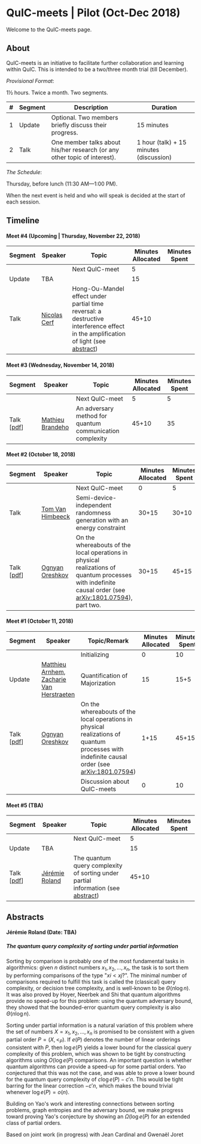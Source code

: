 # QuIC-meets | Pilot (Oct-Dec 2018)
Welcome to the QuIC-meets page. 



## About

QuIC-meets is an initiative to facilitate further collaboration and learning within QuIC. This is intended to be a two/three month trial (till December). 





*Provisional Format*: 

1½ hours. Twice a month. Two segments.

| #    | Segment | Description                                                  | Duration                                |
| ---- | ------- | ------------------------------------------------------------ | --------------------------------------- |
| 1    | Update  | Optional. Two members briefly discuss their progress.        | 15 minutes                              |
| 2    | Talk    | One member talks about his/her research (or any other topic of interest). | 1 hour (talk) + 15 minutes (discussion) |





*The Schedule*: 

Thursday, before lunch (11:30 AM—1:00 PM).

When the next event is held and who will speak is decided at the start of each session.



## Timeline

#### Meet #4 (Upcoming | Thursday, November 22, 2018)

| Segment | Speaker                                             | Topic                                                        | Minutes Allocated | Minutes Spent |
| ------- | --------------------------------------------------- | ------------------------------------------------------------ | ----------------- | ------------- |
|         |                                                     | Next QuIC-meet                                               | 5                 |               |
| Update  | TBA                                                 |                                                              | 15                |               |
| Talk    | [Nicolas Cerf](http://quic.ulb.ac.be/members/ncerf) | Hong-Ou-Mandel effect under partial time reversal: a destructive interference effect in the amplification of light (see [abstract](./meet4/GDR-IQFA_Nicolas_Cerf.pdf)) | 45+10             |               |



#### Meet #3 (Wednesday, November 14, 2018)

| Segment                       | Speaker                                                    | Topic                                                    | Minutes Allocated | Minutes Spent |
| ----------------------------- | ---------------------------------------------------------- | -------------------------------------------------------- | ----------------- | ------------- |
|                               |                                                            | Next QuIC-meet                                           | 5                 | 5             |
| Talk [[pdf](meet3/MB_CC.pdf)] | [Mathieu Brandeho](http://quic.ulb.ac.be/members/mbrandeh) | An adversary method for quantum communication complexity | 45+10             | 35            |



#### Meet #2 (October 18, 2018)

| Segment                                                      | Speaker                                                   | Topic                                                        | Minutes Allocated | Minutes Spent |
| ------------------------------------------------------------ | --------------------------------------------------------- | ------------------------------------------------------------ | ----------------- | ------------- |
|                                                              |                                                           | Next QuIC-meet                                               | 0                 | 5             |
| Talk                                                         | [Tom Van Himbeeck](http://quic.ulb.ac.be/members)         | Semi-device-independent randomness generation with an energy constraint | 30+15             | 30+10         |
| Talk [[pdf](meet2/Ognyan_Time-delocalised_subsystems_and_operations.pdf)] | [Ognyan Oreshkov](http://quic.ulb.ac.be/members/oreshkov) | On the whereabouts of the local operations in physical realizations of quantum processes with indefinite causal order (see [arXiv:1801.07594](https://arxiv.org/abs/1801.07594)), part two. | 30+15             | 45+15         |



#### Meet #1 (October 11, 2018)

| Segment                                                      | Speaker                                                      | Topic/Remark                                                 | Minutes Allocated | Minutes Spent |
| ------------------------------------------------------------ | ------------------------------------------------------------ | ------------------------------------------------------------ | ----------------- | ------------- |
|                                                              |                                                              | Initializing                                                 | 0                 | 10            |
| Update                                                       | [Matthieu Arnhem](http://quic.ulb.ac.be/members/marnhem), [Zacharie Van Herstraeten](http://quic.ulb.ac.be/members/zvherst) | Quantification of Majorization                               | 15                | 15+5          |
| Talk [[pdf](meet2/Ognyan_Time-delocalised_subsystems_and_operations.pdf)] | [Ognyan Oreshkov](http://quic.ulb.ac.be/members/oreshkov)    | On the whereabouts of the local operations in physical realizations of quantum processes with indefinite causal order (see [arXiv:1801.07594](https://arxiv.org/abs/1801.07594)) | 1+15              | 45+15         |
|                                                              |                                                              | Discussion about QuIC-meets                                  | 0                 | 10            |



#### Meet #5 (TBA)

| Segment                                                      | Speaker                                                 | Topic                                                        | Minutes Allocated | Minutes Spent |
| ------------------------------------------------------------ | ------------------------------------------------------- | ------------------------------------------------------------ | ----------------- | ------------- |
|                                                              |                                                         | Next QuIC-meet                                               | 5                 |               |
| Update                                                       | TBA                                                     |                                                              | 15                |               |
| Talk [[pdf](./meet4/Jérémie-quic-meets-quantum-sorting-handout.pdf)] | [Jérémie Roland](http://quic.ulb.ac.be/members/jroland) | The quantum query complexity of sorting under partial information (see [abstract](#jérémie-roland-date-tba)) | 45+10             |               |



## Abstracts



#### Jérémie Roland (Date: TBA)

##### The quantum query complexity of sorting under partial information

Sorting by comparison is probably one of the most fundamental tasks in algorithmics: given $n$ distinct numbers $x_1,x_2,...,x_n$, the task is to sort them by performing comparisons of the type "$xi<xj$?". The minimal number of comparisons required to fulfill this task is called the (classical) query complexity, or decision tree complexity, and is well-known to be $\Theta(n\log n)$. It was also proved by Hoyer, Neerbek and Shi that quantum algorithms provide no speed-up for this problem: using the quantum adversary bound, they showed that the bounded-error quantum query complexity is also $\Theta(n\log n)$.

Sorting under partial information is a natural variation of this problem where the set of numbers $X={x_1,x_2,...,x_n}$ is promised to be consistent with a given partial order $P=(X,<_P)$. If $e(P)$ denotes the number of linear orderings consistent with $P$, then $\log e(P)$ yields a lower bound for the classical query complexity of this problem, which was shown to be tight by constructing algorithms using $O(\log e(P)$ comparisons. An important question is whether quantum algorithms can provide a speed-up for some partial orders. Yao conjectured that this was not the case, and was able to prove a lower bound for the quantum query complexity of $c\log e(P)-c'n$. This would be tight barring for the linear correction $-c'n$, which makes the bound trivial whenever $\log e(P)=o(n)$.

Building on Yao's work and interesting connections between sorting problems, graph entropies and the adversary bound, we make progress toward proving Yao's conjecture by showing an $\Omega(\log e(P)$ for an extended class of partial orders.

Based on joint work (in progress) with Jean Cardinal and Gwenaël Joret

